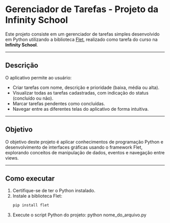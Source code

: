 # Gerenciador de Tarefas - Projeto da Infinity School

Este projeto consiste em um gerenciador de tarefas simples desenvolvido em Python utilizando a biblioteca [Flet](https://flet.dev/), realizado como tarefa do curso na **Infinity School**.

---

## Descrição

O aplicativo permite ao usuário:

- Criar tarefas com nome, descrição e prioridade (baixa, média ou alta).
- Visualizar todas as tarefas cadastradas, com indicação do status (concluído ou não).
- Marcar tarefas pendentes como concluídas.
- Navegar entre as diferentes telas do aplicativo de forma intuitiva.

---

## Objetivo

O objetivo deste projeto é aplicar conhecimentos de programação Python e desenvolvimento de interfaces gráficas usando o framework Flet, explorando conceitos de manipulação de dados, eventos e navegação entre views.

---

## Como executar

1. Certifique-se de ter o Python instalado.
2. Instale a biblioteca Flet:
   ```bash
   pip install flet
3. Execute o script Python do projeto:
    python nome_do_arquivo.py
